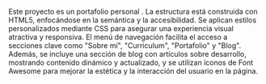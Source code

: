 Este proyecto es un portafolio personal . La estructura está construida con HTML5, enfocándose en la semántica y la accesibilidad. 
Se aplican estilos personalizados mediante CSS para asegurar una experiencia visual atractiva y responsiva. El menú de navegación 
facilita el acceso a secciones clave como "Sobre mí", "Curriculum", "Portafolio" y "Blog". Además, se incluye una sección de blog 
con artículos sobre desarrollo, mostrando contenido dinámico y actualizado, y se utilizan íconos de Font Awesome para mejorar la 
estética y la interacción del usuario en la página.
